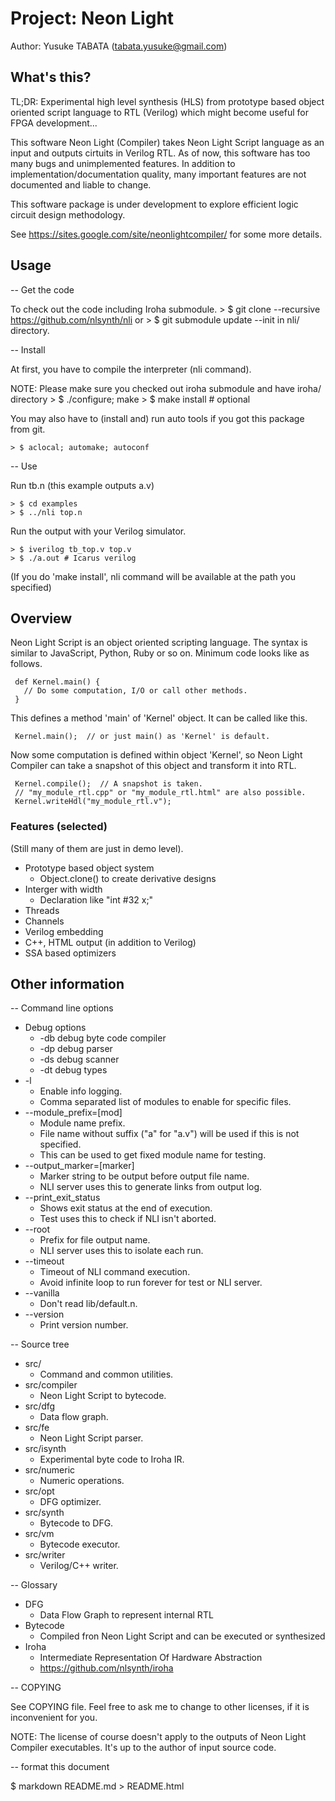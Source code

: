 # Project: Neon Light
Author: Yusuke TABATA (tabata.yusuke@gmail.com)

## What's this?
TL;DR:
    Experimental high level synthesis (HLS) from prototype based object oriented script language to RTL (Verilog) which might become useful for FPGA development...

This software Neon Light (Compiler) takes Neon Light Script language as an input and outputs cirtuits in Verilog RTL.
As of now, this software has too many bugs and unimplemented features. In addition to implementation/documentation quality, many important features are not documented and liable to change.

This software package is under development to explore efficient logic circuit design methodology.

See https://sites.google.com/site/neonlightcompiler/ for some more details.

## Usage

-- Get the code

To check out the code including Iroha submodule.
    > $ git clone --recursive https://github.com/nlsynth/nli
    or
    > $ git submodule update --init
    in nli/ directory.

-- Install

At first, you have to compile the interpreter (nli command).

NOTE: Please make sure you checked out iroha submodule and have iroha/ directory
    > $ ./configure; make
    > $ make install # optional

You may also have to (install and) run auto tools if you got this package from git.

    > $ aclocal; automake; autoconf

-- Use

Run tb.n (this example outputs a.v)

    > $ cd examples
    > $ ../nli top.n

Run the output with your Verilog simulator.

    > $ iverilog tb_top.v top.v
    > $ ./a.out # Icarus verilog

(If you do 'make install', nli command will be available at the path you specified)

## Overview
Neon Light Script is an object oriented scripting language. The syntax is similar to JavaScript, Python, Ruby or so on.
Minimum code looks like as follows.

     def Kernel.main() {
       // Do some computation, I/O or call other methods.
     }

This defines a method 'main' of 'Kernel' object. It can be called like this.

     Kernel.main();  // or just main() as 'Kernel' is default.

Now some computation is defined within object 'Kernel', so Neon Light Compiler can take a snapshot of this object and transform it into RTL.

     Kernel.compile();  // A snapshot is taken.
     // "my_module_rtl.cpp" or "my_module_rtl.html" are also possible.
     Kernel.writeHdl("my_module_rtl.v");

### Features (selected)
(Still many of them are just in demo level).

* Prototype based object system
    * Object.clone() to create derivative designs
* Interger with width
    * Declaration like "int #32 x;"
* Threads
* Channels
* Verilog embedding
* C++, HTML output (in addition to Verilog)
* SSA based optimizers

## Other information

-- Command line options

* Debug options
    * -db debug byte code compiler
    * -dp debug parser
    * -ds debug scanner
    * -dt debug types
* -l
    * Enable info logging.
    * Comma separated list of modules to enable for specific files.
* --module_prefix=[mod]
    * Module name prefix.
    * File name without suffix ("a" for "a.v") will be used if this is not specified.
    * This can be used to get fixed module name for testing.
* --output_marker=[marker]
    * Marker string to be output before output file name.
    * NLI server uses this to generate links from output log.
* --print_exit_status
    * Shows exit status at the end of execution.
    * Test uses this to check if NLI isn't aborted.
* --root
    * Prefix for file output name.
    * NLI server uses this to isolate each run.
* --timeout
    * Timeout of NLI command execution.
    * Avoid infinite loop to run forever for test or NLI server.
* --vanilla
    * Don't read lib/default.n.
* --version
    * Print version number.

-- Source tree

* src/
    * Command and common utilities.
* src/compiler
    * Neon Light Script to bytecode.
* src/dfg
    * Data flow graph.
* src/fe
    * Neon Light Script parser.
* src/isynth
    * Experimental byte code to Iroha IR.
* src/numeric
    * Numeric operations.
* src/opt
    * DFG optimizer.
* src/synth
    * Bytecode to DFG.
* src/vm
    * Bytecode executor.
* src/writer
    * Verilog/C++ writer.

-- Glossary

* DFG
    * Data Flow Graph to represent internal RTL
* Bytecode
    * Compiled fron Neon Light Script and can be executed or synthesized
* Iroha
    * Intermediate Representation Of Hardware Abstraction
    * https://github.com/nlsynth/iroha

-- COPYING

See COPYING file. Feel free to ask me to change to other licenses, if it is inconvenient for you.

NOTE: The license of course doesn't apply to the outputs of Neon Light Compiler executables. It's up to the author of input source code.


-- format this document

$ markdown README.md > README.html
